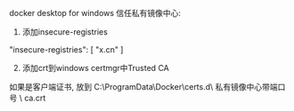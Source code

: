 docker desktop for windows
信任私有镜像中心:
1. 添加insecure-registries

"insecure-registries": [
    "x.cn"
]

2. 添加crt到windows certmgr中Trusted CA

如果是客户端证书, 放到 C:\ProgramData\Docker\certs.d\ 私有镜像中心带端口号 \ ca.crt

